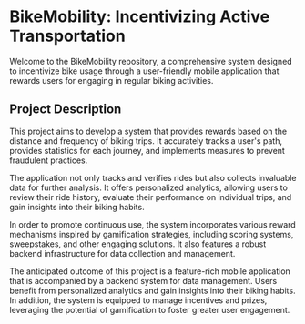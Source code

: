 # **BikeMobility: Incentivizing Active Transportation**

Welcome to the BikeMobility repository, a comprehensive system designed to incentivize bike usage through a user-friendly mobile application that rewards users for engaging in regular biking activities.

## **Project Description**

This project aims to develop a system that provides rewards based on the distance and frequency of biking trips. It accurately tracks a user's path, provides statistics for each journey, and implements measures to prevent fraudulent practices.

The application not only tracks and verifies rides but also collects invaluable data for further analysis. It offers personalized analytics, allowing users to review their ride history, evaluate their performance on individual trips, and gain insights into their biking habits.

In order to promote continuous use, the system incorporates various reward mechanisms inspired by gamification strategies, including scoring systems, sweepstakes, and other engaging solutions. It also features a robust backend infrastructure for data collection and management.

The anticipated outcome of this project is a feature-rich mobile application that is accompanied by a backend system for data management. Users benefit from personalized analytics and gain insights into their biking habits. In addition, the system is equipped to manage incentives and prizes, leveraging the potential of gamification to foster greater user engagement.